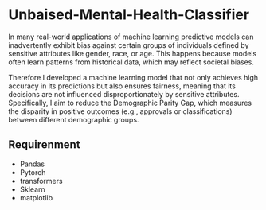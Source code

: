 # Unbaised-Mental-Health-Classifier
In many real-world applications of machine learning predictive models can inadvertently exhibit bias against certain groups of individuals defined by sensitive attributes like gender, race, or age. This happens because models often learn patterns from historical data, which may reflect societal biases.

Therefore I developed a machine learning model that not only achieves high accuracy in its predictions but also ensures fairness, meaning that its decisions are not influenced disproportionately by sensitive attributes. Specifically, I aim to reduce the Demographic Parity Gap, which measures the disparity in positive outcomes (e.g., approvals or classifications) between different demographic groups.

## Requirenment
-  Pandas
-  Pytorch
-  transformers
-  Sklearn
-  matplotlib

